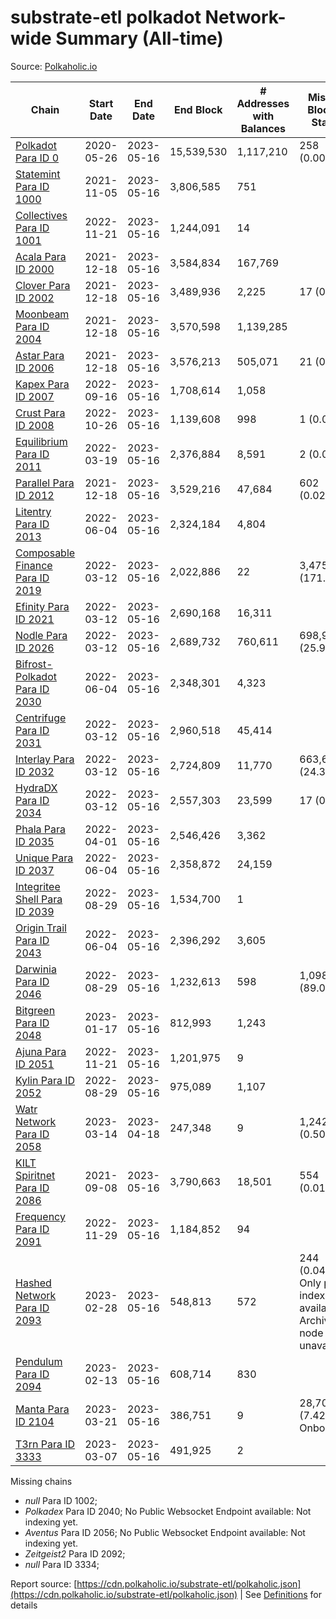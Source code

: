 # substrate-etl polkadot Network-wide Summary (All-time)

Source: [Polkaholic.io](https://polkaholic.io)


| Chain            | Start Date | End Date | End Block | # Addresses with Balances | Missing Blocks / Status |
| ---------------- | ---------- | ---------| --------- | ------------------------- | ----------------------- |
| [Polkadot Para ID 0](/polkadot/0-polkadot) | 2020-05-26 | 2023-05-16 | 15,539,530 |  1,117,210 | 258 (0.00%)  |
| [Statemint Para ID 1000](/polkadot/1000-statemint) | 2021-11-05 | 2023-05-16 | 3,806,585 |  751 |    |
| [Collectives Para ID 1001](/polkadot/1001-collectives) | 2022-11-21 | 2023-05-16 | 1,244,091 |  14 |    |
| [Acala Para ID 2000](/polkadot/2000-acala) | 2021-12-18 | 2023-05-16 | 3,584,834 |  167,769 |    |
| [Clover Para ID 2002](/polkadot/2002-clover) | 2021-12-18 | 2023-05-16 | 3,489,936 |  2,225 | 17 (0.00%)  |
| [Moonbeam Para ID 2004](/polkadot/2004-moonbeam) | 2021-12-18 | 2023-05-16 | 3,570,598 |  1,139,285 |    |
| [Astar Para ID 2006](/polkadot/2006-astar) | 2021-12-18 | 2023-05-16 | 3,576,213 |  505,071 | 21 (0.00%)  |
| [Kapex Para ID 2007](/polkadot/2007-kapex) | 2022-09-16 | 2023-05-16 | 1,708,614 |  1,058 |    |
| [Crust Para ID 2008](/polkadot/2008-crust) | 2022-10-26 | 2023-05-16 | 1,139,608 |  998 | 1 (0.00%)  |
| [Equilibrium Para ID 2011](/polkadot/2011-equilibrium) | 2022-03-19 | 2023-05-16 | 2,376,884 |  8,591 | 2 (0.00%)  |
| [Parallel Para ID 2012](/polkadot/2012-parallel) | 2021-12-18 | 2023-05-16 | 3,529,216 |  47,684 | 602 (0.02%)  |
| [Litentry Para ID 2013](/polkadot/2013-litentry) | 2022-06-04 | 2023-05-16 | 2,324,184 |  4,804 |    |
| [Composable Finance Para ID 2019](/polkadot/2019-composable) | 2022-03-12 | 2023-05-16 | 2,022,886 |  22 | 3,475,696 (171.82%)  |
| [Efinity Para ID 2021](/polkadot/2021-efinity) | 2022-03-12 | 2023-05-16 | 2,690,168 |  16,311 |    |
| [Nodle Para ID 2026](/polkadot/2026-nodle) | 2022-03-12 | 2023-05-16 | 2,689,732 |  760,611 | 698,978 (25.99%)  |
| [Bifrost-Polkadot Para ID 2030](/polkadot/2030-bifrost-dot) | 2022-06-04 | 2023-05-16 | 2,348,301 |  4,323 |    |
| [Centrifuge Para ID 2031](/polkadot/2031-centrifuge) | 2022-03-12 | 2023-05-16 | 2,960,518 |  45,414 |    |
| [Interlay Para ID 2032](/polkadot/2032-interlay) | 2022-03-12 | 2023-05-16 | 2,724,809 |  11,770 | 663,696 (24.36%)  |
| [HydraDX Para ID 2034](/polkadot/2034-hydradx) | 2022-03-12 | 2023-05-16 | 2,557,303 |  23,599 | 17 (0.00%)  |
| [Phala Para ID 2035](/polkadot/2035-phala) | 2022-04-01 | 2023-05-16 | 2,546,426 |  3,362 |    |
| [Unique Para ID 2037](/polkadot/2037-unique) | 2022-06-04 | 2023-05-16 | 2,358,872 |  24,159 |    |
| [Integritee Shell Para ID 2039](/polkadot/2039-integritee-shell) | 2022-08-29 | 2023-05-16 | 1,534,700 |  1 |    |
| [Origin Trail Para ID 2043](/polkadot/2043-origintrail) | 2022-06-04 | 2023-05-16 | 2,396,292 |  3,605 |    |
| [Darwinia Para ID 2046](/polkadot/2046-darwinia) | 2022-08-29 | 2023-05-16 | 1,232,613 |  598 | 1,098,047 (89.08%)  |
| [Bitgreen Para ID 2048](/polkadot/2048-bitgreen) | 2023-01-17 | 2023-05-16 | 812,993 |  1,243 |    |
| [Ajuna Para ID 2051](/polkadot/2051-ajuna) | 2022-11-21 | 2023-05-16 | 1,201,975 |  9 |    |
| [Kylin Para ID 2052](/polkadot/2052-kylin) | 2022-08-29 | 2023-05-16 | 975,089 |  1,107 |    |
| [Watr Network Para ID 2058](/polkadot/2058-watr) | 2023-03-14 | 2023-04-18 | 247,348 |  9 | 1,242 (0.50%)  |
| [KILT Spiritnet Para ID 2086](/polkadot/2086-kilt) | 2021-09-08 | 2023-05-16 | 3,790,663 |  18,501 | 554 (0.01%)  |
| [Frequency Para ID 2091](/polkadot/2091-frequency) | 2022-11-29 | 2023-05-16 | 1,184,852 |  94 |    |
| [Hashed Network Para ID 2093](/polkadot/2093-hashed) | 2023-02-28 | 2023-05-16 | 548,813 |  572 | 244 (0.04%) Only partial index available: Archive node unavailable |
| [Pendulum Para ID 2094](/polkadot/2094-pendulum) | 2023-02-13 | 2023-05-16 | 608,714 |  830 |    |
| [Manta Para ID 2104](/polkadot/2104-manta) | 2023-03-21 | 2023-05-16 | 386,751 |  9 | 28,703 (7.42%) Onboarding |
| [T3rn Para ID 3333](/polkadot/3333-t3rn) | 2023-03-07 | 2023-05-16 | 491,925 |  2 |    |

Missing chains


* *null* Para ID 1002; 
* *Polkadex* Para ID 2040; No Public Websocket Endpoint available: Not indexing yet.
* *Aventus* Para ID 2056; No Public Websocket Endpoint available: Not indexing yet.
* *Zeitgeist2* Para ID 2092; 
* *null* Para ID 3334; 

Report source: [https://cdn.polkaholic.io/substrate-etl/polkaholic.json](https://cdn.polkaholic.io/substrate-etl/polkaholic.json) | See [Definitions](/DEFINITIONS.md) for details
